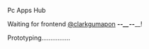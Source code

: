 Pc Apps Hub

Waiting for frontend [@clarkgumapon](https://github.com/clarkgumapon) ____-_-__-_-____!

Prototyping................